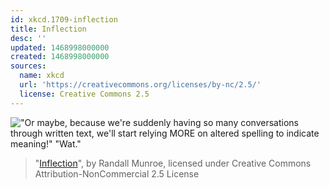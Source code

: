 ```yaml
---
id: xkcd.1709-inflection
title: Inflection
desc: ''
updated: 1468998000000
created: 1468998000000
sources:
  name: xkcd
  url: 'https://creativecommons.org/licenses/by-nc/2.5/'
  license: Creative Commons 2.5
---
```

!["Or maybe, because we're suddenly having so many conversations through written text, we'll start relying MORE on altered spelling to indicate meaning!" "Wat."](https://imgs.xkcd.com/comics/inflection.png)
> "[Inflection](https://xkcd.com/1709/)", by Randall Munroe, licensed under Creative Commons Attribution-NonCommercial 2.5 License
